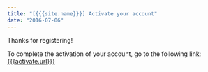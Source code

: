 ```yaml
---
title: "[{{{site.name}}}] Activate your account"
date: "2016-07-06"
---
```


Thanks for registering!

To complete the activation of your account, go to the following link: [{{{activate.url}}}]({{{activate.url}}})
